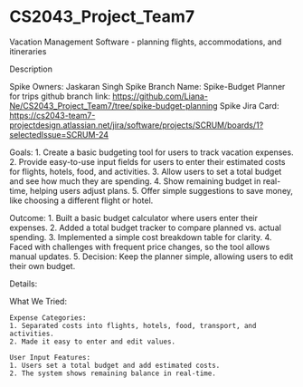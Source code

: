 # CS2043_Project_Team7
Vacation Management Software - planning flights, accommodations, and itineraries

Description

Spike Owners: Jaskaran Singh 
Spike Branch Name:  Spike-Budget Planner for trips
github branch link: https://github.com/Liana-Ne/CS2043_Project_Team7/tree/spike-budget-planning
Spike Jira Card: https://cs2043-team7-projectdesign.atlassian.net/jira/software/projects/SCRUM/boards/1?selectedIssue=SCRUM-24

Goals: 
    1. Create a basic budgeting tool for users to track vacation expenses. 
    2. Provide easy-to-use input fields for users to enter their estimated costs for flights, hotels, food, and activities. 
    3. Allow users to set a total budget and see how much they are spending. 
    4. Show remaining budget in real-time, helping users adjust plans. 
    5. Offer simple suggestions to save money, like choosing a different flight or hotel. 

Outcome: 
    1. Built a basic budget calculator where users enter their expenses. 
    2. Added a total budget tracker to compare planned vs. actual spending. 
    3. Implemented a simple cost breakdown table for clarity. 
    4. Faced with challenges with frequent price changes, so the tool allows manual updates. 
    5. Decision: Keep the planner simple, allowing users to edit their own budget. 

 

Details: 

What We Tried: 

    Expense Categories:  
    1. Separated costs into flights, hotels, food, transport, and activities. 
    2. Made it easy to enter and edit values. 
    
    User Input Features:  
    1. Users set a total budget and add estimated costs. 
    2. The system shows remaining balance in real-time. 
